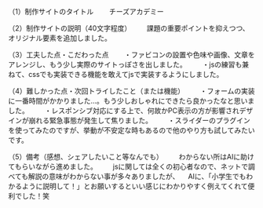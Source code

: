 （1）制作サイトのタイトル
　　チーズアカデミー
  
（2）制作サイトの説明（40文字程度）
　　課題の重要ポイントを抑えつつ、オリジナル要素を追加しました。
  
（3）工夫した点・こだわった点
　　・ファビコンの設置や色味や画像、文章をアレンジし、もう少し実際のサイトっぽさを出しました。
　　・jsの練習も兼ねて、cssでも実装できる機能を敢えてjsで実装するようにしました。
  
（4）難しかった点・次回トライしたこと（または機能）
　　・フォームの実装に一番時間がかかりました…。もう少しおしゃれにできたら良かったなと思いました。
　　・レスポンシブ対応にする上で、何故かPC表示の方が影響されデザインが崩れる緊急事態が発生して焦りました。
　　・スライダーのプラグインを使ってみたのですが、挙動が不安定な時もあるので他のやり方も試してみたいです。
  
（5）備考（感想、シェアしたいこと等なんでも）
　　わからない所はAIに助けてもらいながら進めました。
　　jsに関しては全くの初心者なので、ネットで調べても解説の意味がわからない事が多々ありましたが、
  　AIに、「小学生でもわかるように説明して！」とお願いするといい感じにわかりやすく例えてくれて便利でした！笑
